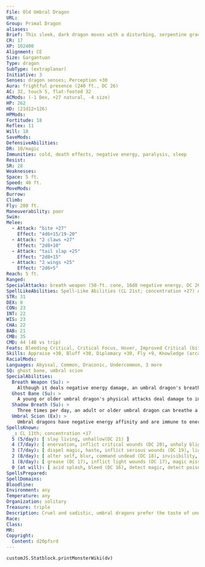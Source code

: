 ```yaml
---
File: Old Umbral Dragon
URL: 
Group: Primal Dragon
aliases: 
Brief: This sleek, dark dragon moves with a disturbing, serpentine grace, its eyes glowing as if lit from within by crimson embers.
CR: 17
XP: 102400
Alignment: CE
Size: Gargantuan
Type: dragon
SubType: (extraplanar)
Initiative: 3
Senses: dragon senses; Perception +30
Aura: frightful presence (240 ft., DC 26)
AC: 32, touch 5, flat-footed 32
ACMods: (-1 Dex, +27 natural, -4 size)
HP: 262
HD: (21d12+126)
HPMods: 
Fortitude: 18
Reflex: 11
Will: 18
SaveMods: 
DefensiveAbilities: 
DR: 10/magic
Immunities: cold, death effects, negative energy, paralysis, sleep
Resist: 
SR: 28
Weaknesses: 
Space: 5 ft.
Speed: 40 ft.
MoveMods: 
Burrow: 
Climb: 
Fly: 200 ft.
Maneuverability: poor
Swim: 
Melee: 
  - Attack: "bite +27"
    Effect: "4d6+15/19-20"
  - Attack: "2 claws +27"
    Effect: "2d8+10"
  - Attack: "tail slap +25"
    Effect: "2d8+15"
  - Attack: "2 wings +25"
    Effect: "2d6+5"
Reach: 5 ft.
Ranged: 
SpecialAttacks: breath weapon (50-ft. cone, 16d8 negative energy, DC 26), crush (4d6+15, DC 26), shadow breath (8 Str), tail sweep (2d6+15, DC 26)
SpellLikeAbilities: Spell-Like Abilities (CL 21st; concentration +27) At will-darkness, project image (DC 23), shadow walk, vampiric touch
STR: 31
DEX: 8
CON: 23
INT: 22
WIS: 23
CHA: 22
BAB: 21
CMB: 35
CMD: 44 (48 vs trip)
Feats: Bleeding Critical, Critical Focus, Hover, Improved Critical (bite), Improved Initiative, Improved Vital Strike, Multiattack, Power Attack, Skill Focus (Stealth), Snatch, Vital Strike
Skills: Appraise +30, Bluff +30, Diplomacy +30, Fly +9, Knowledge (arcana, local, planes, religion) +30, Perception +30, Sense Motive +30, Spellcraft +30, Stealth +17
RacialMods: 
Languages: Abyssal, Common, Draconic, Undercommon, 3 more
SQ: ghost bane, umbral scion
SpecialAbilities:
  Breath Weapon (Su): >
    Although it deals negative energy damage, an umbral dragon's breath weapon does not heal undead creatures.
  Ghost Bane (Su): >
    A young or older umbral dragon's physical attacks deal damage to incorporeal creatures normally.
  Shadow Breath (Su): >
    Three times per day, an adult or older umbral dragon can breathe a cone of shadows. Creatures who fail a Fortitude save are blinded for 1d4 rounds and take 1 point of Str drain per age category possessed by the dragon. A successful save negates the blindness and reduces Str drain to 1d4 points.
  Umbral Scion (Ex): >
    Umbral dragons have negative energy affinity and are immune to energy drain and death effects.
SpellsKnown:
  _: CL 11th; concentration +17
  5 (5/day): [ slay living, unhallow(DC 21) ]
  4 (7/day): [ enervation, inflict critical wounds (DC 20), unholy blight(DC 20) ]
  3 (7/day): [ dispel magic, haste, inflict serious wounds (DC 19), lightning bolt(DC 19) ]
  2 (8/day): [ alter self, blur, command undead (DC 18), invisibility, web(DC 18) ]
  1 (8/day): [ grease (DC 17), inflict light wounds (DC 17), magic missile, reduce person (DC 17), shield ]
  0 (at will): [ acid splash, bleed (DC 16), detect magic, detect poison, disrupt undead (DC 16), ghost sound, mage hand, ray of frost, read magic ]
SpellsPrepared: 
SpellDomains: 
Bloodline: 
Environment: any
Temperature: any
Organization: solitary
Treasure: triple
Description: Cruel and sadistic, umbral dragons prefer the taste of undead flesh or ghostly ectoplasm, yet never turn down opportunities to consume living flesh.
Race: 
Class: 
MR: 
Copyright:
  Content: d20pfsrd
---
```

```dataviewjs
customJS.Statblock.printMonsterWiki(dv)
```
